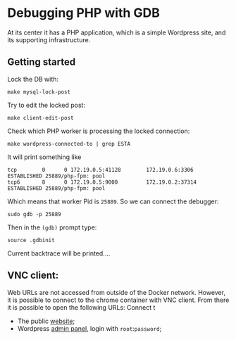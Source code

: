 # Debugging PHP with GDB

At its center it has a PHP application, which is a simple Wordpress site,
and its supporting infrastructure.

## Getting started

Lock the DB with:

    make mysql-lock-post

Try to edit the locked post:

    make client-edit-post

Check which PHP worker is processing the locked connection:

    make wordpress-connected-to | grep ESTA

It will print something like

    tcp        0      0 172.19.0.5:41128        172.19.0.6:3306         ESTABLISHED 25889/php-fpm: pool 
    tcp6       8      0 172.19.0.5:9000         172.19.0.2:37314        ESTABLISHED 25889/php-fpm: pool

Which means that worker Pid is `25889`.
So we can connect the debugger:

    sudo gdb -p 25889

Then in the `(gdb)` prompt type:

    source .gdbinit

Current backtrace will be printed....

## VNC client:

Web URLs are not accessed from outside of the Docker network.
However, it is possible to connect to the chrome container with VNC client.
From there it is possible to open the following URLs:
Connect t
- The public [website](http://wordpress-sandbox.discoverops.com);
- Wordpress [admin panel](http://wordpress-sandbox.discoverops.com/wp-admin/), login with `root`:`password`;

